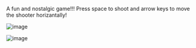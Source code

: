 A fun and nostalgic game!!! 
Press space to shoot and arrow keys to move the shooter horizantally!

![image](https://github.com/user-attachments/assets/104b1910-fe97-4d6c-807f-8467f2b20368)

![image](https://github.com/user-attachments/assets/1648dd7c-a24a-4e56-bb0a-0defb922d5ee)

